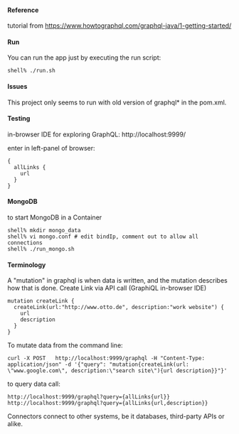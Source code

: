 
#### Reference
tutorial from
https://www.howtographql.com/graphql-java/1-getting-started/

#### Run
You can run the app just by executing the run script:
```
shell% ./run.sh
```

#### Issues
This project only seems to run with old version of graphql* in the pom.xml.

#### Testing
in-browser IDE for exploring GraphQL:
http://localhost:9999/

enter in left-panel of browser:
```
{
  allLinks {
    url
  }
}
```

#### MongoDB
to start MongoDB in a Container
```
shell% mkdir mongo_data
shell% vi mongo.conf # edit bindIp, comment out to allow all connections
shell% ./run_mongo.sh
```


#### Terminology
A "mutation" in graphql is when data is written, and the mutation describes how that is done.
Create Link via API call (GraphiQL in-browser IDE)
```
mutation createLink {
  createLink(url:"http://www.otto.de", description:"work website") {
    url
    description
  }
}
```

To mutate data from the command line:
```
curl -X POST   http://localhost:9999/graphql -H "Content-Type: application/json" -d '{"query": "mutation{createLink(url: \"www.google.com\", description:\"search site\"){url description}}"}'
```

to query data call:
```
http://localhost:9999/graphql?query={allLinks{url}}
http://localhost:9999/graphql?query={allLinks{url,description}}
```


Connectors connect to other systems, be it databases, third-party APIs or alike.
